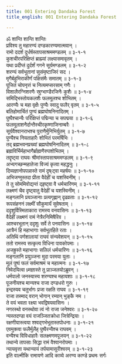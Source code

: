 ```yaml
---
title: 001 Entering Dandaka Forest
title_english: 001 Entering Dandaka Forest

---
```

ॐ शान्ति शान्ति शान्तिः  
प्रविश्य तु महारण्यं दण्डकारण्यमात्मवान् ।  
रामो ददर्श दुर्धर्षस्तापसाश्रममण्डलम् ॥ ३-१-१  
कुशचीरपरिक्षिप्तं ब्राह्म्यां लक्ष्यासमावृतम् ।  
यथा प्रदीप्तं दुर्दर्शं गगने सूर्यमण्डलम् ॥ ३-१-२  
शरण्यं सर्वभूतानां सुसंमृष्टाजिरं सद ।  
मृगैर्बहुभिराकीर्णं पक्षिसंमैः समातम् ॥ ३-१-३  
पूजितं चोपनृत्तं च नित्यमप्सरसाम् गणैः ।  
विशालैरग्निशरणैः स्रुग्भाण्डैरजिनैः कुशैः ॥ ३-१-४  
समिद्भिस्तोयकलशैः फलमूलश्च शोभितम् ।  
आरण्यैः च महा वृक्षैः पुण्यैः स्वादु फलैर् वृतम् ॥ ३-१-५  
बलिहोमार्चितं पुण्यं ब्रह्मघोषनिनादितम् ।  
पुष्पैश्चान्यैः परिक्षिप्तं पद्मिन्या च सपद्मया ॥ ३-१-६  
फलमूलाशनैर्दान्तैस्चीरकृष्णाजिनाम्बरैः ।  
सूर्यवैश्वानराभश्च पुराणैर्मुनिभिर्युतम् ॥ ३-१-७  
पुण्यैश्च नियताहारैः शोभितं परमर्षिभिः ।  
तद् ब्रह्मभवनप्रख्यां ब्रह्मघोषनिनादितम् ॥ ३-१-८  
ब्रह्मविर्भिर्महाभागैर्ब्राह्मणैरुपशोभितम् ।  
तद्दृष्ट्वा राघवः श्रीमांस्तापसाश्रममण्डलम् ॥ ३-१-९  
अभ्यगच्छन्महातेजा विज्यं कृत्वा महद्धनुः ।  
दिव्यज्ञानोपपन्नास्ते रामं दृष्ःट्वा महर्षयः ॥ ३-१-१०  
अभिजग्मुस्तदा प्रीता वैदेहीं च यशस्विनीम् ।  
ते तु सोममिवोद्यन्तं द्इष्ट्वा वै धर्मचारिणम् ॥ ३-१-११  
लक्ष्मणं चैव दृष्ट्वातु वैदेहीं च यशस्विनीम् ।  
मङ्गलानि प्रयञ्जानाः प्रत्यगृह्णान् दृढव्रताः ॥ ३-१-१२  
रूपसंहननं लक्ष्मीं सौकुमार्यं सुवेषताम् ।  
ददृशुर्विस्मिताकारा रामस्य वनवासिनः ॥ ३-१-१३  
वैदेहीं लक्ष्मणं रामं नेत्रैरनिमिषैरिव ।  
आश्चरभूतान् ददृशुः सर्वे ते पनवासिनः ॥ ३-१-१४  
आत्रैनं हि महाभागाः सर्वभूतहिते रताः ।  
अतिथिं पर्णशालायां राघवं संन्यवेशयन् ॥ ३-१-१५  
ततो रामस्य सत्कृत्य विधिना पावकोपमाः ।  
अजह्रुस्ते महाभागाः सलिलं धर्मचारिणः ॥ ३-१-१६  
मङ्गलानि प्रयुञ्जना मुदा परमया युताः ।  
मूलं पुष्पं फलं सर्वमाश्रमं च महात्मनः ॥ ३-१-१७  
निवेदयित्वा ध्र्मज्ञास्ते तु प्राञ्जलयोऽब्रुवन् ।  
धर्मपालो जनस्यास्य शरण्यश्च महायशाः ॥ ३-१-१८  
पूजनीयश्च मान्यश्च राजा दण्डधरो गुरुः ।  
इन्द्रस्यव चतुर्भागः प्रजा रक्षति राघव ॥ ३-१-१९  
राजा तस्माद् वरान् भोगान् रम्यान् भुङ्कै नम ।  
ते वयं भवता रक्ष्या भवद्विषयवासिनः ।  
नगरस्थो वनस्थोवा त्वं नो राजा जनेश्वरः ॥ ३-१-२०  
न्यस्तदण्डा वयं राजञ्जितक्रोधा जित्रेन्द्रियाः ।  
रक्षणीयास्त्वया श्श्वद्गर्भभूतास्तपोधनाः ॥ ३-१-२१  
एवमुक्त्वा फलैर्मुलैह् पुष्पैरन्यैश्च राघवम् ।  
वन्यैश्च विविधाहारैः सलक्ष्मणमपूजयन् ॥ ३-१-२२  
तथान्ये तापसाः सिद्धा रामं वैश्वानरोपमाः ।  
न्यायवृत्ता यथान्यायं तर्पयामासुरीश्वरम् ॥ ३-१-२३  
इति वाल्मीकि रामायणे आदि काव्ये अरण्य काण्डे प्रथमः सर्गः